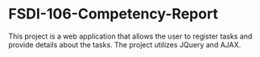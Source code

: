 # FSDI-106-Competency-Report
This project is a web application that allows the user to register tasks and provide details about the tasks. The project utilizes JQuery and AJAX. 
